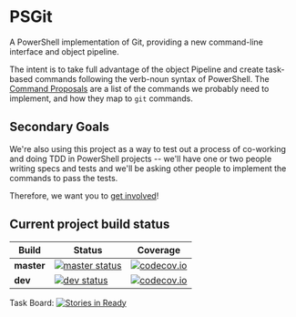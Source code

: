 # PSGit

A PowerShell implementation of Git, providing a new command-line interface and object pipeline.

The intent is to take full advantage of the object Pipeline and create task-based commands following the verb-noun syntax of PowerShell.  The [Command Proposals](https://github.com/PoshCode/PSGit/wiki/Command-Proposals) are a list of the commands we probably need to implement, and how they map to `git` commands.

## Secondary Goals

We're also using this project as a way to test out a process of co-working and doing TDD in PowerShell projects -- we'll have one or two people writing specs and tests and we'll be asking other people to implement the commands to pass the tests.

Therefore, we want you to [get involved](CONTRIBUTING.md)!

## Current project build status

Build      | Status | Coverage 
---------- | ------ | --------
**master** | [![master status](https://ci.appveyor.com/api/projects/status/42a7ng63t0q7ba7e/branch/master?svg=true)](https://ci.appveyor.com/project/Jaykul/psgit/branch/master) | [![codecov.io](http://codecov.io/github/PoshCode/PSGit/coverage.svg?branch=master)](http://codecov.io/github/PoshCode/PSGit?branch=master)
**dev**    | [![dev status](https://ci.appveyor.com/api/projects/status/42a7ng63t0q7ba7e/branch/dev?svg=true)](https://ci.appveyor.com/project/Jaykul/psgit/branch/dev) | [![codecov.io](http://codecov.io/github/PoshCode/PSGit/coverage.svg?branch=dev)](http://codecov.io/github/PoshCode/PSGit?branch=dev)

Task Board: [![Stories in Ready](https://badge.waffle.io/poshcode/psgit.png?label=ready&title=Ready)](https://waffle.io/poshcode/psgit)
